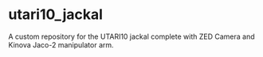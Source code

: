 # utari10_jackal

A custom repository for the UTARI10 jackal complete with ZED Camera and Kinova Jaco-2 manipulator arm.